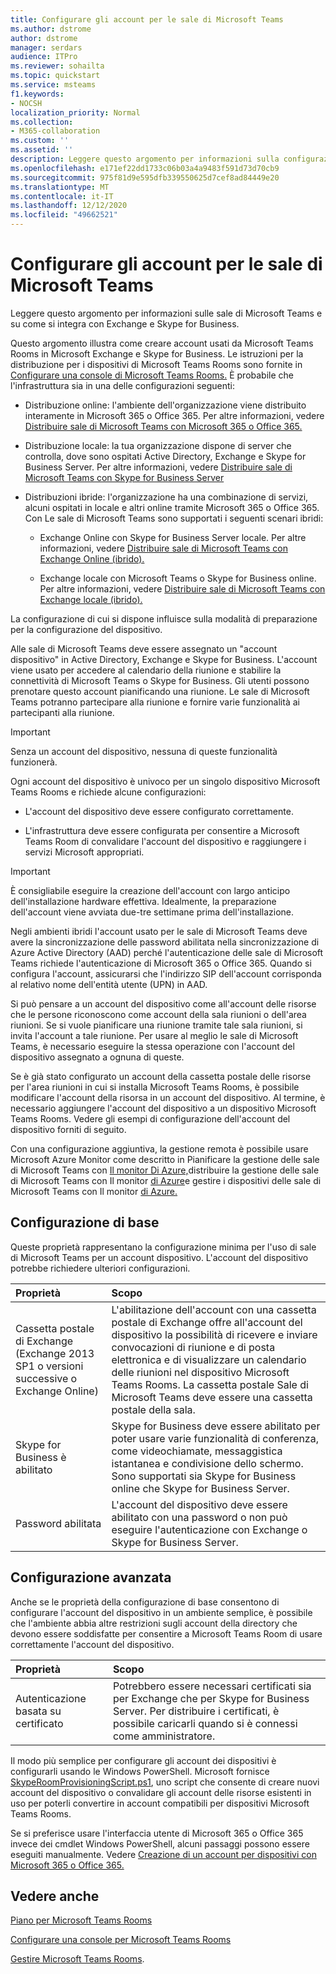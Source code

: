 ```yaml
---
title: Configurare gli account per le sale di Microsoft Teams
ms.author: dstrome
author: dstrome
manager: serdars
audience: ITPro
ms.reviewer: sohailta
ms.topic: quickstart
ms.service: msteams
f1.keywords:
- NOCSH
localization_priority: Normal
ms.collection:
- M365-collaboration
ms.custom: ''
ms.assetid: ''
description: Leggere questo argomento per informazioni sulla configurazione degli account per le sale di Microsoft Teams in Exchange e Skype for Business.
ms.openlocfilehash: e171ef22dd1733c06b03a4a9483f591d73d70cb9
ms.sourcegitcommit: 975f81d9e595dfb339550625d7cef8ad84449e20
ms.translationtype: MT
ms.contentlocale: it-IT
ms.lasthandoff: 12/12/2020
ms.locfileid: "49662521"
---
```

# <a name="configure-accounts-for-microsoft-teams-rooms"></a>Configurare gli account per le sale di Microsoft Teams
 
Leggere questo argomento per informazioni sulle sale di Microsoft Teams e su come si integra con Exchange e Skype for Business.
  
Questo argomento illustra come creare account usati da Microsoft Teams Rooms in Microsoft Exchange e Skype for Business. Le istruzioni per la distribuzione per i dispositivi di Microsoft Teams Rooms sono fornite in [Configurare una console di Microsoft Teams Rooms.](console.md) È probabile che l'infrastruttura sia in una delle configurazioni seguenti:
  
- Distribuzione online: l'ambiente dell'organizzazione viene distribuito interamente in Microsoft 365 o Office 365. Per altre informazioni, vedere [Distribuire sale di Microsoft Teams con Microsoft 365 o Office 365.](with-office-365.md)
    
- Distribuzione locale: la tua organizzazione dispone di server che controlla, dove sono ospitati Active Directory, Exchange e Skype for Business Server. Per altre informazioni, vedere [Distribuire sale di Microsoft Teams con Skype for Business Server](with-skype-for-business-server-2015.md)
    
- Distribuzioni ibride: l'organizzazione ha una combinazione di servizi, alcuni ospitati in locale e altri online tramite Microsoft 365 o Office 365. Con Le sale di Microsoft Teams sono supportati i seguenti scenari ibridi:
    
  - Exchange Online con Skype for Business Server locale. Per altre informazioni, vedere [Distribuire sale di Microsoft Teams con Exchange Online (ibrido).](with-exchange-online.md)
    
  - Exchange locale con Microsoft Teams o Skype for Business online. Per altre informazioni, vedere [Distribuire sale di Microsoft Teams con Exchange locale (ibrido).](with-exchange-on-premises.md)
    
La configurazione di cui si dispone influisce sulla modalità di preparazione per la configurazione del dispositivo.
  
Alle sale di Microsoft Teams deve essere assegnato un "account dispositivo" in Active Directory, Exchange e Skype for Business. L'account viene usato per accedere al calendario della riunione e stabilire la connettività di Microsoft Teams o Skype for Business. Gli utenti possono prenotare questo account pianificando una riunione. Le sale di Microsoft Teams potranno partecipare alla riunione e fornire varie funzionalità ai partecipanti alla riunione.
  
> [!IMPORTANT]
> Senza un account del dispositivo, nessuna di queste funzionalità funzionerà. 
  
Ogni account del dispositivo è univoco per un singolo dispositivo Microsoft Teams Rooms e richiede alcune configurazioni:
  
- L'account del dispositivo deve essere configurato correttamente.
    
- L'infrastruttura deve essere configurata per consentire a Microsoft Teams Room di convalidare l'account del dispositivo e raggiungere i servizi Microsoft appropriati.
    
> [!IMPORTANT]
> È consigliabile eseguire la creazione dell'account con largo anticipo dell'installazione hardware effettiva. Idealmente, la preparazione dell'account viene avviata due-tre settimane prima dell'installazione. 

Negli ambienti ibridi l'account usato per le sale di Microsoft Teams deve avere la sincronizzazione delle password abilitata nella sincronizzazione di Azure Active Directory (AAD) perché l'autenticazione delle sale di Microsoft Teams richiede l'autenticazione di Microsoft 365 o Office 365. Quando si configura l'account, assicurarsi che l'indirizzo SIP dell'account corrisponda al relativo nome dell'entità utente (UPN) in AAD. 
  
Si può pensare a un account del dispositivo come all'account delle risorse che le persone riconoscono come account della sala riunioni o dell'area riunioni. Se si vuole pianificare una riunione tramite tale sala riunioni, si invita l'account a tale riunione. Per usare al meglio le sale di Microsoft Teams, è necessario eseguire la stessa operazione con l'account del dispositivo assegnato a ognuna di queste.
  
Se è già stato configurato un account della cassetta postale delle risorse per l'area riunioni in cui si installa Microsoft Teams Rooms, è possibile modificare l'account della risorsa in un account del dispositivo. Al termine, è necessario aggiungere l'account del dispositivo a un dispositivo Microsoft Teams Rooms. Vedere gli esempi di configurazione dell'account del dispositivo forniti di seguito.
  
Con una configurazione aggiuntiva, la gestione remota è possibile usare Microsoft Azure Monitor come descritto in Pianificare la gestione delle sale di Microsoft Teams con [Il monitor Di Azure,](azure-monitor-plan.md)distribuire la gestione delle sale di Microsoft Teams con Il monitor [di Azure](azure-monitor-deploy.md)e gestire i dispositivi delle sale di Microsoft Teams con Il monitor [di Azure.](azure-monitor-manage.md) 
  
## <a name="basic-configuration"></a>Configurazione di base

Queste proprietà rappresentano la configurazione minima per l'uso di sale di Microsoft Teams per un account dispositivo. L'account del dispositivo potrebbe richiedere ulteriori configurazioni.
  
|**Proprietà**|**Scopo**|
|:-----|:-----|
|Cassetta postale di Exchange (Exchange 2013 SP1 o versioni successive o Exchange Online)  <br/> |L'abilitazione dell'account con una cassetta postale di Exchange offre all'account del dispositivo la possibilità di ricevere e inviare convocazioni di riunione e di posta elettronica e di visualizzare un calendario delle riunioni nel dispositivo Microsoft Teams Rooms. La cassetta postale Sale di Microsoft Teams deve essere una cassetta postale della sala.  <br/> |
|Skype for Business è abilitato  <br/> |Skype for Business deve essere abilitato per poter usare varie funzionalità di conferenza, come videochiamate, messaggistica istantanea e condivisione dello schermo. Sono supportati sia Skype for Business online che Skype for Business Server.  <br/> |
|Password abilitata  <br/> |L'account del dispositivo deve essere abilitato con una password o non può eseguire l'autenticazione con Exchange o Skype for Business Server.  <br/> |
   
## <a name="advanced-configuration"></a>Configurazione avanzata

Anche se le proprietà della configurazione di base consentono di configurare l'account del dispositivo in un ambiente semplice, è possibile che l'ambiente abbia altre restrizioni sugli account della directory che devono essere soddisfatte per consentire a Microsoft Teams Room di usare correttamente l'account del dispositivo.
  
|**Proprietà**|**Scopo**|
|:-----|:-----|
|Autenticazione basata su certificato  <br/> |Potrebbero essere necessari certificati sia per Exchange che per Skype for Business Server. Per distribuire i certificati, è possibile caricarli quando si è connessi come amministratore.  <br/> |
   
Il modo più semplice per configurare gli account dei dispositivi è configurarli usando le Windows PowerShell. Microsoft fornisce [SkypeRoomProvisioningScript.ps1](https://go.microsoft.com/fwlink/?linkid=870105), uno script che consente di creare nuovi account del dispositivo o convalidare gli account delle risorse esistenti in uso per poterli convertire in account compatibili per dispositivi Microsoft Teams Rooms.
  
Se si preferisce usare l'interfaccia utente di Microsoft 365 o Office 365 invece dei cmdlet Windows PowerShell, alcuni passaggi possono essere eseguiti manualmente. Vedere [Creazione di un account per dispositivi con Microsoft 365 o Office 365.](https://docs.microsoft.com/surface-hub/create-a-device-account-using-office-365)
  
## <a name="see-also"></a>Vedere anche

[Piano per Microsoft Teams Rooms](rooms-plan.md)
  
[Configurare una console per Microsoft Teams Rooms](console.md)
  
[Gestire Microsoft Teams Rooms](rooms-manage.md).

